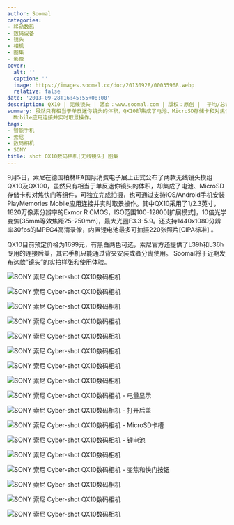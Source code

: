 ```yaml
---
author: Soomal
categories:
- 移动数码
- 数码设备
- 镜头
- 相机
- 图集
- 影像
cover:
  alt: ''
  caption: ''
  image: https://images.soomal.cc/doc/20130928/00035968.webp
  relative: false
date: '2013-09-28T16:45:55+08:00'
description: QX10 | 无线镜头 | 源自：www.soomal.com | 版权：原创 |  平均/总评分：10.00/110
summary: 虽然只有相当于单反迷你镜头的体积，QX10却集成了电池、MicroSD存储卡和对焦快门等组件，可独立完成拍摄，也可通过支持iOS/Android手机安装PlayMemories
  Mobile应用连接并实时取景操作。
tags:
- 智能手机
- 索尼
- 数码相机
- SONY
title: shot QX10数码相机[无线镜头] 图集
---
```


9月5日，索尼在德国柏林IFA国际消费电子展上正式公布了两款无线镜头模组QX10及QX100，虽然只有相当于单反迷你镜头的体积，却集成了电池、MicroSD存储卡和对焦快门等组件，可独立完成拍摄，也可通过支持iOS/Android手机安装PlayMemories Mobile应用连接并实时取景操作。其中QX10采用了1/2.3英寸，1820万像素分辨率的Exmor R CMOS，ISO范围100-12800[扩展模式]，10倍光学变焦[35mm等效焦距25-250mm]，最大光圈F3.3-5.9。还支持1440x1080分辨率30fps的MPEG4高清录像，内置锂电池最多可拍摄220张照片[CIPA标准] 。



QX10目前预定价格为1699元，有黑白两色可选，索尼官方还提供了L39h和L36h专用的连接后盖，其它手机只能通过背夹安装或者分离使用。 Soomal将于近期发布这款“镜头”的实拍样张和使用体验。



![SONY 索尼 Cyber-shot QX10数码相机](https://images.soomal.cc/doc/20130928/00035951.webp)



![SONY 索尼 Cyber-shot QX10数码相机](https://images.soomal.cc/doc/20130928/00035952.webp)



![SONY 索尼 Cyber-shot QX10数码相机](https://images.soomal.cc/doc/20130928/00035953.webp)



![SONY 索尼 Cyber-shot QX10数码相机](https://images.soomal.cc/doc/20130928/00035954.webp)



![SONY 索尼 Cyber-shot QX10数码相机](https://images.soomal.cc/doc/20130928/00035955.webp)



![SONY 索尼 Cyber-shot QX10数码相机](https://images.soomal.cc/doc/20130928/00035956.webp)



![SONY 索尼 Cyber-shot QX10数码相机](https://images.soomal.cc/doc/20130928/00035957.webp)



![SONY 索尼 Cyber-shot QX10数码相机](https://images.soomal.cc/doc/20130928/00035958.webp)



![SONY 索尼 Cyber-shot QX10数码相机 - 电量显示](https://images.soomal.cc/doc/20130928/00035959.webp)



![SONY 索尼 Cyber-shot QX10数码相机 - 打开后盖](https://images.soomal.cc/doc/20130928/00035960.webp)



![SONY 索尼 Cyber-shot QX10数码相机 - MicroSD卡槽](https://images.soomal.cc/doc/20130928/00035961.webp)



![SONY 索尼 Cyber-shot QX10数码相机 - 锂电池](https://images.soomal.cc/doc/20130928/00035962.webp)



![SONY 索尼 Cyber-shot QX10数码相机](https://images.soomal.cc/doc/20130928/00035963.webp)



![SONY 索尼 Cyber-shot QX10数码相机 - 变焦和快门按钮](https://images.soomal.cc/doc/20130928/00035964.webp)



![SONY 索尼 Cyber-shot QX10数码相机](https://images.soomal.cc/doc/20130928/00035965.webp)



![SONY 索尼 Cyber-shot QX10数码相机](https://images.soomal.cc/doc/20130928/00035966.webp)



![SONY 索尼 Cyber-shot QX10数码相机](https://images.soomal.cc/doc/20130928/00035967.webp)
